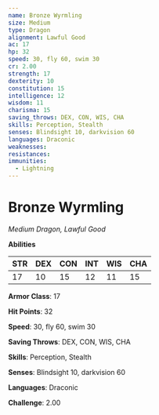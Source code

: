 ```yaml
---
name: Bronze Wyrmling
size: Medium
type: Dragon
alignment: Lawful Good
ac: 17
hp: 32
speed: 30, fly 60, swim 30
cr: 2.00
strength: 17
dexterity: 10
constitution: 15
intelligence: 12
wisdom: 11
charisma: 15
saving_throws: DEX, CON, WIS, CHA
skills: Perception, Stealth
senses: Blindsight 10, darkvision 60
languages: Draconic
weaknesses:
resistances:
immunities:
  - Lightning
---
```


# Bronze Wyrmling

*Medium Dragon, Lawful Good*

**Abilities**

| STR | DEX | CON | INT | WIS | CHA |
| --- | --- | --- | --- | --- | --- |
| 17 | 10 | 15 | 12 | 11 | 15 |

**Armor Class**: 17

**Hit Points**: 32

**Speed**: 30, fly 60, swim 30

**Saving Throws**: DEX, CON, WIS, CHA

**Skills**: Perception, Stealth

**Senses**: Blindsight 10, darkvision 60

**Languages**: Draconic

**Challenge**: 2.00

